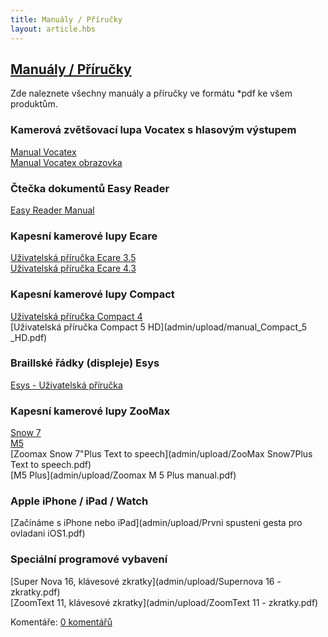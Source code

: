 ```yaml
---
title: Manuály / Příručky
layout: article.hbs
---
```

## [Manuály / Příručky](clanky.php?id=45)

Zde naleznete všechny manuály a příručky ve formátu *pdf ke všem produktům.  
  

### Kamerová zvětšovací lupa Vocatex s hlasovým výstupem

  
[Manual Vocatex](admin/upload/uzivatelska_prirucka_Vocatex.pdf)  
[Manual Vocatex obrazovka](admin/upload/uzivatelska_prirucka_Vocatex_obrazovka.pdf)  
  

### Čtečka dokumentů Easy Reader

  
[Easy Reader Manual](admin/upload/easy_reader_manual.pdf)  
  

### Kapesní kamerové lupy Ecare

  
[Uživatelská příručka Ecare 3.5](admin/upload/ECARE_3,5_manual.pdf)  
[Uživatelská příručka Ecare 4.3](admin/upload/ECARE_4,3_manual.pdf)  
  

### Kapesní kamerové lupy Compact

  
[Uživatelská příručka Compact 4](admin/upload/Compact_4HD_manual.pdf)    
[Uživatelská příručka Compact 5 HD](admin/upload/manual_Compact_5 _HD.pdf)  
  

### Braillské řádky (displeje) Esys

  
[Esys - Uživatelská příručka](admin/upload/Esys_uzivatelska_prirucka.pdf)  
  

### Kapesní kamerové lupy ZooMax

  
[Snow 7](admin/upload/Snow_7_HD_manual.pdf)    
[M5](admin/upload/M5_manual.pdf)  
[Zoomax Snow 7"Plus Text to speech](admin/upload/ZooMax Snow7Plus Text to speech.pdf)    
[M5 Plus](admin/upload/Zoomax M 5 Plus manual.pdf)    
  

### Apple iPhone / iPad / Watch

  
[Začínáme s iPhone nebo iPad](admin/upload/Prvni spusteni gesta pro ovladani iOS1.pdf)  
  

### Speciální programové vybavení

  
[Super Nova 16, klávesové zkratky](admin/upload/Supernova 16 - zkratky.pdf)    
[ZoomText 11, klávesové zkratky](admin/upload/ZoomText 11 - zkratky.pdf)  

  

Komentáře: [0 komentářů](komentare.php?typ2=1&id=45)
